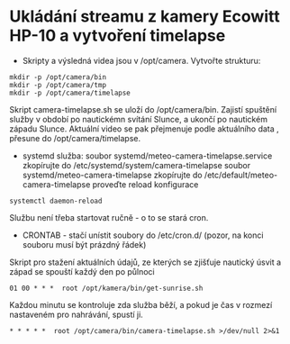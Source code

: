 # Ukládání streamu z kamery Ecowitt HP-10 a vytvoření timelapse

* Skripty a výsledná videa jsou v /opt/camera. Vytvořte strukturu:
```
mkdir -p /opt/camera/bin
mkdir -p /opt/camera/tmp
mkdir -p /opt/camera/timelapse
```
Skript camera-timelapse.sh se uloží do /opt/camera/bin. Zajistí spuštění služby v období po nautickémn svítání Slunce, a ukončí po nautickém západu Slunce. Aktuální video se pak přejmenuje podle aktuálního data , přesune do /opt/camera/timelapse.

* systemd služba:
soubor systemd/meteo-camera-timelapse.service zkopírujte do /etc/systemd/system/camera-timelapse
soubor systemd/meteo-camera-timelapse zkopírujte do /etc/default/meteo-camera-timelapse
proveďte reload konfigurace
```
systemctl daemon-reload
```
Službu není třeba startovat ručně - o to se stará cron.

* CRONTAB - stačí unístit soubory do /etc/cron.d/ (pozor, na konci souboru musí být prázdný řádek)

Skript pro stažení aktuálních údajů, ze kterých se zjišťuje nautický úsvit a západ se spouští každý den po půlnoci
```
01 00 * * *  root /opt/kamera/bin/get-sunrise.sh
```

Každou minutu se kontroluje zda služba běží, a pokud je čas v rozmezí nastaveném pro nahrávání, spustí ji.
```
* * * * *  root /opt/camera/bin/camera-timelapse.sh >/dev/null 2>&1
```


